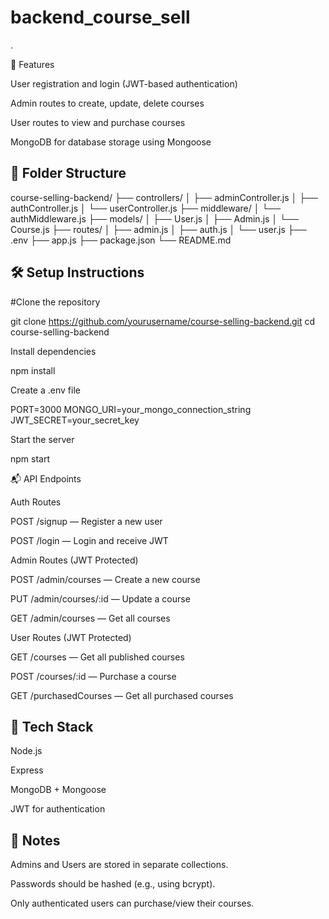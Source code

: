 # backend_course_sell
.

🚀 Features

User registration and login (JWT-based authentication)

Admin routes to create, update, delete courses

User routes to view and purchase courses

MongoDB for database storage using Mongoose

## 📁 Folder Structure

course-selling-backend/
├── controllers/
│   ├── adminController.js
│   ├── authController.js
│   └── userController.js
├── middleware/
│   └── authMiddleware.js
├── models/
│   ├── User.js
│   ├── Admin.js
│   └── Course.js
├── routes/
│   ├── admin.js
│   ├── auth.js
│   └── user.js
├── .env
├── app.js
├── package.json
└── README.md

## 🛠️ Setup Instructions

#Clone the repository

git clone https://github.com/yourusername/course-selling-backend.git
cd course-selling-backend

Install dependencies

npm install

Create a .env file

PORT=3000
MONGO_URI=your_mongo_connection_string
JWT_SECRET=your_secret_key

Start the server

npm start

📬 API Endpoints

Auth Routes

POST /signup — Register a new user

POST /login — Login and receive JWT

Admin Routes (JWT Protected)

POST /admin/courses — Create a new course

PUT /admin/courses/:id — Update a course

GET /admin/courses — Get all courses

User Routes (JWT Protected)

GET /courses — Get all published courses

POST /courses/:id — Purchase a course

GET /purchasedCourses — Get all purchased courses

## 🧠 Tech Stack

Node.js

Express

MongoDB + Mongoose

JWT for authentication

## 📌 Notes

Admins and Users are stored in separate collections.

Passwords should be hashed (e.g., using bcrypt).

Only authenticated users can purchase/view their courses.